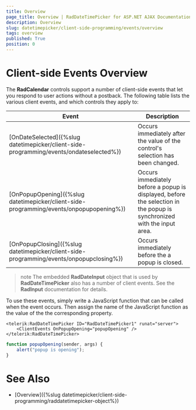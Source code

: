 ```yaml
---
title: Overview
page_title: Overview | RadDateTimePicker for ASP.NET AJAX Documentation
description: Overview
slug: datetimepicker/client-side-programming/events/overview
tags: overview
published: True
position: 0
---
```


# Client-side Events Overview



The **RadCalendar** controls support a number of client-side events that let you respond to user actions without a postback. The following table lists the various client events, and which controls they apply to:


| Event | Description |
| ------ | ------ |
|[OnDateSelected]({%slug datetimepicker/client-side-programming/events/ondateselected%}) | Occurs immediately after the value of the control's selection has been changed. |
|[OnPopupOpening]({%slug datetimepicker/client-side-programming/events/onpopupopening%}) | Occurs immediately before a popup is displayed, before the selection in the popup is synchronized with the input area. |
|[OnPopupClosing]({%slug datetimepicker/client-side-programming/events/onpopupclosing%}) | Occurs immediately before the a popup is closed. |



>note The embedded **RadDateInput** object that is used by **RadDateTimePicker** also has a number of client events. See the **RadInput** documentation for details.
>


To use these events, simply write a JavaScript function that can be called when the event occurs. Then assign the name of the JavaScript function as the value of the the corresponding property.

````ASPNET
<telerik:RadDateTimePicker ID="RadDateTimePicker1" runat="server">
    <ClientEvents OnPopupOpening="popupOpening" />
</telerik:RadDateTimePicker>
````
````JavaScript
function popupOpening(sender, args) {
    alert("popup is opening");
}
````




# See Also

 * [Overview]({%slug datetimepicker/client-side-programming/raddatetimepicker-object%})


